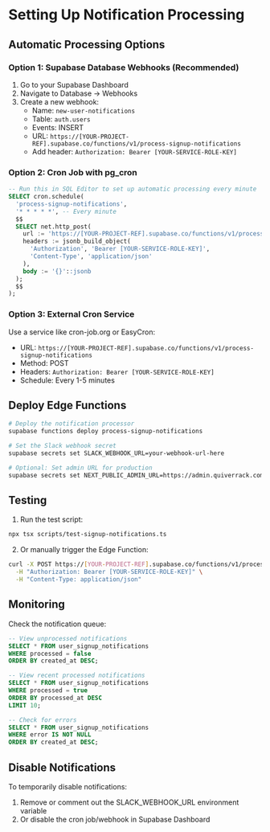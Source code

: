 # Setting Up Notification Processing

## Automatic Processing Options

### Option 1: Supabase Database Webhooks (Recommended)
1. Go to your Supabase Dashboard
2. Navigate to Database → Webhooks
3. Create a new webhook:
   - Name: `new-user-notifications`
   - Table: `auth.users`
   - Events: INSERT
   - URL: `https://[YOUR-PROJECT-REF].supabase.co/functions/v1/process-signup-notifications`
   - Add header: `Authorization: Bearer [YOUR-SERVICE-ROLE-KEY]`

### Option 2: Cron Job with pg_cron
```sql
-- Run this in SQL Editor to set up automatic processing every minute
SELECT cron.schedule(
  'process-signup-notifications',
  '* * * * *', -- Every minute
  $$
  SELECT net.http_post(
    url := 'https://[YOUR-PROJECT-REF].supabase.co/functions/v1/process-signup-notifications',
    headers := jsonb_build_object(
      'Authorization', 'Bearer [YOUR-SERVICE-ROLE-KEY]',
      'Content-Type', 'application/json'
    ),
    body := '{}'::jsonb
  );
  $$
);
```

### Option 3: External Cron Service
Use a service like cron-job.org or EasyCron:
- URL: `https://[YOUR-PROJECT-REF].supabase.co/functions/v1/process-signup-notifications`
- Method: POST
- Headers: `Authorization: Bearer [YOUR-SERVICE-ROLE-KEY]`
- Schedule: Every 1-5 minutes

## Deploy Edge Functions

```bash
# Deploy the notification processor
supabase functions deploy process-signup-notifications

# Set the Slack webhook secret
supabase secrets set SLACK_WEBHOOK_URL=your-webhook-url-here

# Optional: Set admin URL for production
supabase secrets set NEXT_PUBLIC_ADMIN_URL=https://admin.quiverrack.com
```

## Testing

1. Run the test script:
```bash
npx tsx scripts/test-signup-notifications.ts
```

2. Or manually trigger the Edge Function:
```bash
curl -X POST https://[YOUR-PROJECT-REF].supabase.co/functions/v1/process-signup-notifications \
  -H "Authorization: Bearer [YOUR-SERVICE-ROLE-KEY]" \
  -H "Content-Type: application/json"
```

## Monitoring

Check the notification queue:
```sql
-- View unprocessed notifications
SELECT * FROM user_signup_notifications 
WHERE processed = false 
ORDER BY created_at DESC;

-- View recent processed notifications
SELECT * FROM user_signup_notifications 
WHERE processed = true 
ORDER BY processed_at DESC 
LIMIT 10;

-- Check for errors
SELECT * FROM user_signup_notifications 
WHERE error IS NOT NULL 
ORDER BY created_at DESC;
```

## Disable Notifications

To temporarily disable notifications:
1. Remove or comment out the SLACK_WEBHOOK_URL environment variable
2. Or disable the cron job/webhook in Supabase Dashboard